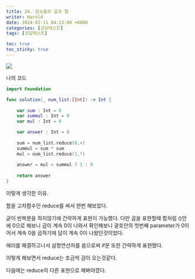 ```yaml
---
title: 24. 원소들의 곱과 합
writer: Harold
date: 2024-02-11 04:13:00 +0800
categories: [코딩테스트]
tags: [코딩테스트]

toc: true
toc_sticky: true
---
```

![](https://velog.velcdn.com/images/haroldfromk/post/cb1b7791-4b5d-49f1-9ced-e614615c67a1/image.png)


나의 코드
```swift
import Foundation

func solution(_ num_list:[Int]) -> Int {
    
    var sum : Int = 0
    var summul : Int = 0
    var mul : Int = 0

    var answer : Int = 0
    
    sum = num_list.reduce(0,+)
    summul = sum * sum
    mul = num_list.reduce(1,*)
    
    answer = mul < summul ? 1 : 0
    
    return answer
}
```

이렇게 생각한 이유.


합을 고차함수인 reduce를 써서 한번 해보았다.

굳이 반복문을 하지않기에 간략하게 표현이 가능했다.
다만 곱을 표현할때 합처럼 ()안에 0으로 해보니 곱이 계속 0이 나와서 확인해보니 괄호안의 첫번째 parameter가 0이어서 계속 0을 곱하기에 답이 계속 0이 나왔던것이었다.


에러를 해결하고나서 삼항연산자를 씀으로써 if문 또한 간략하게 표현했다.

이렇게 해보면서 reduce는 조금씩 감이 오는것같다.

다음에는 reduce의 다른 표현으로 해봐야겠다.